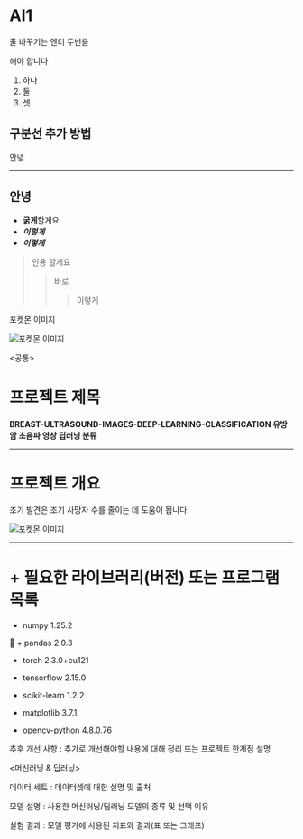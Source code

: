 # AI1

줄 바꾸기는
엔터 두번을 

해야 합니다
1. 하나
2. 둘
3. 셋

구분선 추가 방법 
---
안녕
***
안녕
---
+ **굵게**할게요
+ ___이렇게___
+ ***이렇게***

>인용 할게요
>>바로
>>>이렇게

포켓몬 이미지

![포켓몬 이미지](https://github.com/woogunny/BREAST-ULTRASOUND-IMAGES-DEEP-LEARNING-CLASSIFICATION-/blob/main/pocket.png)



<공통>

# **프로젝트 제목** 

**BREAST-ULTRASOUND-IMAGES-DEEP-LEARNING-CLASSIFICATION 유방암 초음파 영상 딥러닝 분류**


*******


# 프로젝트 개요 

조기 발견은 조기 사망자 수를 줄이는 데 도움이 됩니다. 


![포켓몬 이미지](https://github.com/woogunny/BREAST-ULTRASOUND-IMAGES-DEEP-LEARNING-CLASSIFICATION-/blob/main/example.png)


***********
# + 필요한 라이브러리(버전) 또는 프로그램 목록


  + numpy                            1.25.2


  + pandas                           2.0.3


  + torch                            2.3.0+cu121


  + tensorflow                       2.15.0


  + scikit-learn                     1.2.2


  + matplotlib                       3.7.1


  + opencv-python                    4.8.0.76




추후 개선 사항 : 추가로 개선해야할 내용에 대해 정리 또는 프로젝트 한계점 설명

<머신러닝 & 딥러닝>

데이터 세트 : 데이터셋에 대한 설명 및 출처

모델 설명 : 사용한 머신러닝/딥러닝 모델의 종류 및 선택 이유

실험 결과 : 모델 평가에 사용된 지표와 결과(표 또는 그래프)


